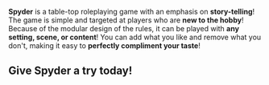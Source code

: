 **Spyder** is a table-top roleplaying game with an emphasis on **story-telling**! The game is simple and targeted at players who are **new to the hobby**! Because of the modular design of the rules, it can be played with **any setting, scene, or content**! You can add what you like and remove what you don't, making it easy to **perfectly compliment your taste**!  

## Give Spyder a try today!
